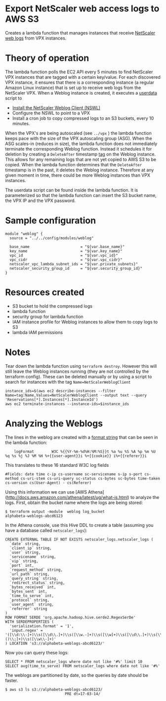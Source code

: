 # Export NetScaler web access logs to AWS S3
Creates a lambda function that manages instances that receive [NetScaler web logs](https://docs.citrix.com/en-us/netscaler/11/system/web-server-logging.html) from VPX instances.

# Theory of operation
The lambda function polls the EC2 API every 5 minutes to find NetScaler VPX instances that are tagged with a certain key/value. For each discovered VPX instance, it ensures that there is a corresponding instance (a regular Amazon Linux instance) that is set up to receive web logs from the NetScaler VPX.
When a Weblog instance is created, it executes a [userdata](http://docs.aws.amazon.com/AWSEC2/latest/UserGuide/user-data.html#user-data-cloud-init) script to 

* [Install the NetScaler Weblog Client (NSWL)](https://docs.citrix.com/en-us/netscaler/11/system/web-server-logging/installing-netscaler-web-logging-client.html)
* Configure the NSWL to point to a VPX
* Install a cron job to copy compressed logs to an S3 buckets, every 10 minutes.

When the VPX's are being autoscaled (see `../vpx` ) the lambda function keeps pace with the size of the VPX autoscaling group (ASG). When the ASG scales-in (reduces in size), the lambda function does not immediately terminate the corresponding Weblog function. Instead it schedules it for deletion by creating a `DeleteAfter` timestamp [tag](http://docs.aws.amazon.com/AWSEC2/latest/UserGuide/Using_Tags.html) on the Weblog instance. This allows for any remaining logs that are not yet copied to AWS S3 to be copied. When the lambda function determines that the `DeleteAfter` timestamp is in the past, it deletes the Weblog instance. Therefore at any given moment in time, there could be more Weblog instances than VPX instances.

The userdata script can be found inside the lambda function. It is parameterized so that the lambda function can insert the S3 bucket name, the VPX IP and the VPX password.

# Sample configuration

```
module "weblog" {
  source = "../../config/modules/weblog"

  base_name                       = "${var.base_name}"
  key_name                        = "${var.key_name}"
  vpc_id                          = "${var.vpc_id}"
  vpc_cidr                        = "${var.vpc_cidr}"
  netscaler_vpc_lambda_subnet_ids = "${var.private_subnets}"
  netscaler_security_group_id     = "${var.security_group_id}"
}
```

# Resources created
* S3 bucket to hold the compressed logs
* lambda function
* security group for lambda function
* IAM instance profile for Weblog instances to allow them to copy logs to S3
* lambda IAM permissions

# Notes
Tear down the lambda function using `terraform destroy`. However this will still leave the Weblog instances running (they are not controlled by the terraform config). These can be deleted manually or by using a script to search for instances with the tag `Name=NetScalerWeblogClient`

```
instance_ids=$(aws ec2 describe-instances --filter Name=tag:Name,Values=NetScalerWeblogClient --output text --query 'Reservations[*].Instances[*].InstanceId')
aws ec2 terminate-instances --instance-ids=$instance_ids

```

# Analyzing the Weblogs
The lines in the weblog are created with a [format string](https://docs.citrix.com/en-us/netscaler/11/system/web-server-logging/customize-logging-on-nswl-client.html) that can be seen in the lambda function:

```
    logFormat        W3C %{{%Y-%m-%d%H:%M:%S}}t %a %u %S %A %p %m %U %q %s %j %J %M %H %+{{user-agent}}i %+{{cookie}} i%+{{referer}}i

```

This translates to these 16 standard W3C log fields

```
#Fields: date time c-ip cs-username sc-servicename s-ip s-port cs-method cs-uri-stem cs-uri-query sc-status cs-bytes sc-bytes time-taken cs-version cs(User-Agent) - cs(Referer) 

```

Using this information we can use [AWS Athena] (http://docs.aws.amazon.com/athena/latest/ug/what-is.html) to analyze the logs. First, obtain the bucket name where the logs are being stored:

```
$ terraform output -module  weblog log_bucket
alphabeta-weblogs-abcd6123
```

In the Athena console, use this Hive DDL to create a table (assuming you have a database called `netscaler_logs`):

```
CREATE EXTERNAL TABLE IF NOT EXISTS netscaler_logs.netscaler_logs (
  `date` string,
  `client_ip` string,
  `user` string,
  `servicename` string,
  `vip` string,
  `port` int,
  `request_method` string,
  `url_path` string,
  `query_string` string,
  `redirect_status` string,
  `bytes_received` int,
  `bytes_sent` int,
  `time_to_serve` int,
  `protocol` string,
  `user_agent` string,
  `referrer` string 
)
ROW FORMAT SERDE 'org.apache.hadoop.hive.serde2.RegexSerDe'
WITH SERDEPROPERTIES (
  'serialization.format' = '1',
  'input.regex' = '([\\d:\\-]+)\\s([\\d\\.]+)\\s([\\w.-]+)\\s([\\w]+)\\s([\\d\\.]+)\\s(\\d{2,4})\\s([\\w]+)\\s([\\w.\\/]+)\\s([\\w.-]+)\\s(\\d{3})\\s(\\d{1,9})\\s(\\d{1,9})\\s(\\d{1,9})\\s([\\w\\/\\.]+)\\s([\\w\\/\\+\\.()\\;]+)\\s([\\w\\-]+)'
) LOCATION 's3://alphabeta-weblogs-abcd6123/'

```

Now you can query these logs:

```
SELECT * FROM netscaler_logs where date not like '#%' limit 10
SELECT avg(time_to_serve) FROM netscaler_logs where date not like '#%'
```

The weblogs are partitioned by date, so the queries by date should be faster.

```
$ aws s3 ls s3://alphabeta-weblogs-abcd6123/
                           PRE dt=17-03-14/
```
